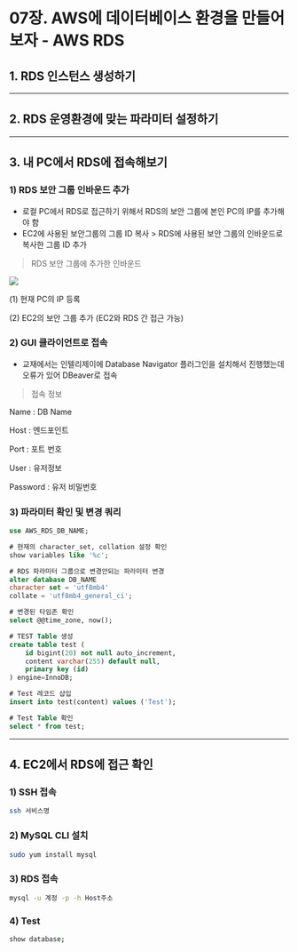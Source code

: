 # 07장. AWS에 데이터베이스 환경을 만들어보자 - AWS RDS
## 1. RDS 인스턴스 생성하기
<hr>

## 2. RDS 운영환경에 맞는 파라미터 설정하기
<hr>

## 3. 내 PC에서 RDS에 접속해보기
### 1) RDS 보안 그룹 인바운드 추가

- 로컬 PC에서 RDS로 접근하기 위해서 RDS의 보안 그룹에 본인 PC의 IP를 추가해야 함
- EC2에 사용된 보안그룹의 그룹 ID 복사 > RDS에 사용된 보안 그룹의 인바운드로 복사한 그룹 ID 추가

> RDS 보안 그룹에 추가한 인바운드
> 

![](https://github.com/dheldh77/groupstudy_samsung_mechatronics_euv/edit/master/vue_spring_aws/2022_03_28/SecurityGroup.png)

(1) 현재 PC의 IP 등록

(2) EC2의 보안 그룹 추가 (EC2와 RDS 간 접근 가능)

### 2) GUI 클라이언트로 접속

- 교재에서는 인텔리제이에 Database Navigator 플러그인을 설치해서 진행했는데 오류가 있어 DBeaver로 접속

> 접속 정보
> 

Name : DB Name

Host : 엔드포인트

Port : 포트 번호

User : 유저정보

Password : 유저 비밀번호

### 3) 파라미터 확인 및 변경 쿼리

```sql
use AWS_RDS_DB_NAME;

# 현재의 character_set, collation 설정 확인
show variables like '%c'; 

# RDS 파라미터 그룹으로 변경안되는 파라미터 변경
alter database DB_NAME
character set = 'utf8mb4'
collate = 'utf8mb4_general_ci';

# 변경된 타임존 확인
select @@time_zone, now();

# TEST Table 생성
create table test (
	id bigint(20) not null auto_increment,
	content varchar(255) default null,
	primary key (id)
) engine=InnoDB;

# Test 레코드 삽입
insert into test(content) values ('Test');

# Test Table 확인
select * from test;
```
<hr>

## 4. EC2에서 RDS에 접근 확인
### 1) SSH 접속

```bash
ssh 서비스명
```

### 2) MySQL CLI 설치

```bash
sudo yum install mysql
```

### 3) RDS 접속

```bash
mysql -u 계정 -p -h Host주소
```

### 4) Test

```bash
show database;
```
